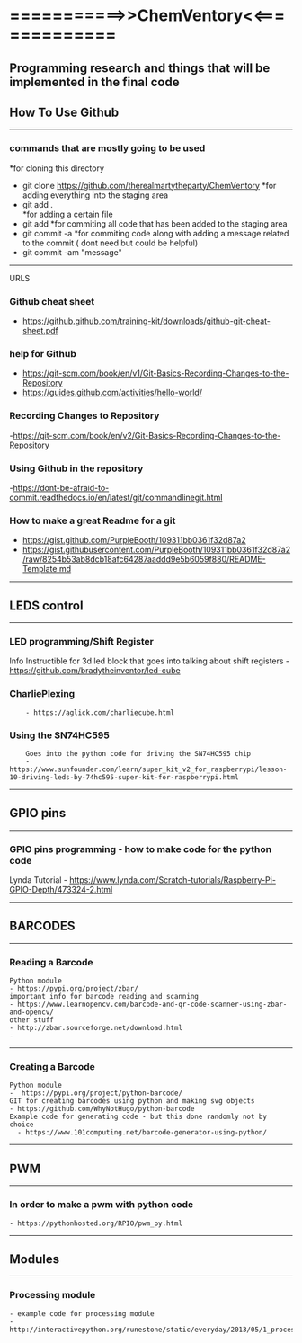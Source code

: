 # ===========>>ChemVentory<<=============
Programming research and things that will be implemented in the final code
--------------------------------------------------------------
## How To Use Github
---------------------------------------------------------------
### commands that are mostly going to be used
*for cloning this directory
- git clone https://github.com/therealmartytheparty/ChemVentory
*for adding everything into the staging area
- git add .   
*for adding a certain file
- git add <chosenfile>
*for commiting all code that has been added to the staging area
- git commit -a
*for commiting code along with adding a message related to the commit ( dont need but could be helpful)
- git commit -am "message"
--------------------------------------------------------------
URLS
  
### Github cheat sheet
- https://github.github.com/training-kit/downloads/github-git-cheat-sheet.pdf 
### help for Github
- https://git-scm.com/book/en/v1/Git-Basics-Recording-Changes-to-the-Repository
- https://guides.github.com/activities/hello-world/
### Recording Changes to Repository
  -https://git-scm.com/book/en/v2/Git-Basics-Recording-Changes-to-the-Repository 
### Using Github in the repository 
  -https://dont-be-afraid-to-commit.readthedocs.io/en/latest/git/commandlinegit.html 

### How to make a great Readme for a git
- https://gist.github.com/PurpleBooth/109311bb0361f32d87a2
- https://gist.githubusercontent.com/PurpleBooth/109311bb0361f32d87a2/raw/8254b53ab8dcb18afc64287aaddd9e5b6059f880/README-Template.md
--------------------------------------------------------------
## LEDS control
--------------------------------------------------------------
### LED programming/Shift Register
  Info
    Instructible for 3d led block that goes into talking about shift registers
      - https://github.com/bradytheinventor/led-cube 
###  CharliePlexing
        - https://aglick.com/charliecube.html
###  Using the SN74HC595
        Goes into the python code for driving the SN74HC595 chip
        -https://www.sunfounder.com/learn/super_kit_v2_for_raspberrypi/lesson-10-driving-leds-by-74hc595-super-kit-for-raspberrypi.html 
      
-------------------------------------------------------------
## GPIO pins
--------------------------------------------------------------
### GPIO pins programming - how to make code for the python code
  Lynda Tutorial
    - https://www.lynda.com/Scratch-tutorials/Raspberry-Pi-GPIO-Depth/473324-2.html
    
--------------------------------------------------------------
## BARCODES
---------------------------------------------------------------
### Reading a Barcode
    Python module
    - https://pypi.org/project/zbar/ 
    important info for barcode reading and scanning
    - https://www.learnopencv.com/barcode-and-qr-code-scanner-using-zbar-and-opencv/
    other stuff
    - http://zbar.sourceforge.net/download.html
    - 
----------------------------------------------------------------
 ### Creating a Barcode
    Python module 
    -  https://pypi.org/project/python-barcode/ 
    GIT for creating barcodes using python and making svg objects 
    - https://github.com/WhyNotHugo/python-barcode 
    Example code for generating code - but this done randomly not by choice
      - https://www.101computing.net/barcode-generator-using-python/ 
---------------------------------------------------------------
## PWM
---------------------------------------------------------------
### In order to make a pwm with python code
    - https://pythonhosted.org/RPIO/pwm_py.html  

------------------------------------------------------------
## Modules
------------------------------------------------------------
### Processing module
    - example code for processing module
    - http://interactivepython.org/runestone/static/everyday/2013/05/1_processing.html
